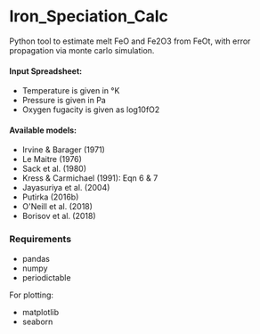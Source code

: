 # Iron_Speciation_Calc

Python tool to estimate melt FeO and Fe2O3 from FeOt, with error propagation via monte carlo simulation.

#### Input Spreadsheet:

  - Temperature is given in °K
  - Pressure is given in Pa
  - Oxygen fugacity is given as log10fO2
  
 #### Available models:
 
  - Irvine & Barager (1971)
  - Le Maitre (1976)
  - Sack et al. (1980)
  - Kress & Carmichael (1991): Eqn 6 & 7
  - Jayasuriya et al. (2004)
  - Putirka (2016b)
  - O'Neill et al. (2018)
  - Borisov et al. (2018)
  
### Requirements

  - pandas
  - numpy
  - periodictable
  
  For plotting:
  - matplotlib
  - seaborn
